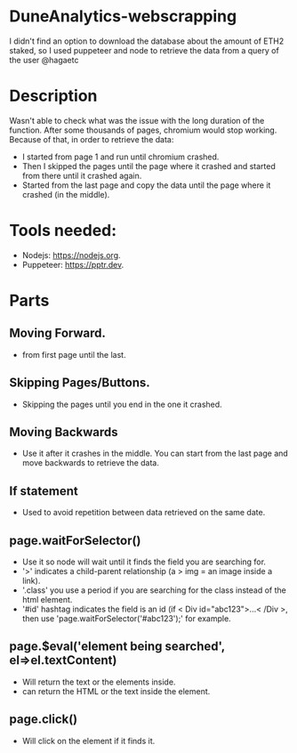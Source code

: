 # DuneAnalytics-webscrapping
I didn't find an option to download the database about the amount of ETH2 staked, so I used puppeteer and node to retrieve the data from a query of the user @hagaetc 

# Description 
Wasn't able to check what was the issue with the long duration of the function. After some thousands of pages, chromium would stop working. Because of that, in order to retrieve the data:
  * I started from page 1 and run until chromium crashed.
  * Then I skipped the pages until the page where it crashed and started from there until it crashed again.
  * Started from the last page and copy the data until the page where it crashed (in the middle).

# Tools needed:
  * Nodejs: https://nodejs.org.
  * Puppeteer: https://pptr.dev.

# Parts

##  Moving Forward.
  * from first page until the last.

##  Skipping Pages/Buttons.
  * Skipping the pages until you end in the one it crashed.

##  Moving Backwards
  * Use it after it crashes in the middle. You can start from the last page and move backwards to retrieve the data.

## If statement
  * Used to avoid repetition between data retrieved on the same date.

## page.waitForSelector()
  * Use it so node will wait until it finds the field you are searching for.
   * '>' indicates a child-parent relationship (a > img = an image inside a link).
   * '.class' you use a period if you are searching for the class instead of the html element.
   * '#id' hashtag indicates the field is an id (if < Div id="abc123">...< /Div >, then use 'page.waitForSelector('#abc123');' for example.

## page.$eval('element being searched', el=>el.textContent)
 * Will return the text or the elements inside.
  * can return the HTML or the text inside the element.

## page.click()
 * Will click on the element if it finds it.
